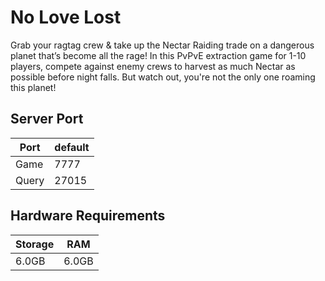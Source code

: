 # No Love Lost

Grab your ragtag crew & take up the Nectar Raiding trade on a dangerous planet that’s become all the rage! 
In this PvPvE extraction game for 1-10 players, compete against enemy crews to harvest as much Nectar as possible before night falls. 
But watch out, you're not the only one roaming this planet!

## Server Port
| Port    | default |
|---------|---------|
| Game    | 7777    |
| Query   | 27015   |

## Hardware Requirements
| Storage | RAM     |
|---------|---------|
| 6.0GB   | 6.0GB   |
